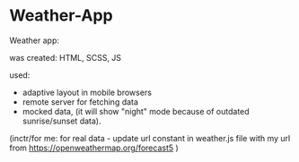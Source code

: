 # Weather-App

 Weather app:

was created: HTML, SCSS, JS

used: 
- adaptive layout in mobile browsers
- remote server for fetching data
- mocked data, (it will show "night" mode because of outdated sunrise/sunset data). 
  
(inctr/for me: for real data - update url constant in weather.js file with my url from https://openweathermap.org/forecast5 )

